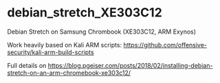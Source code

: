 # debian_stretch_XE303C12
Debian Stretch on Samsung Chrombook (XE303C12, ARM Exynos)

Work heavily based on Kali ARM scripts: https://github.com/offensive-security/kali-arm-build-scripts

Full details on https://blog.pgeiser.com/posts/2018/02/installing-debian-stretch-on-an-arm-chromebook-xe303c12/
